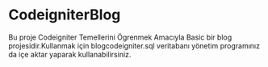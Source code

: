 # CodeigniterBlog

Bu proje Codeigniter Temellerini Ögrenmek Amacıyla Basic bir blog projesidir.Kullanmak için blogcodeigniter.sql veritabanı yönetim programınız da içe aktar yaparak kullanabilirsiniz.
